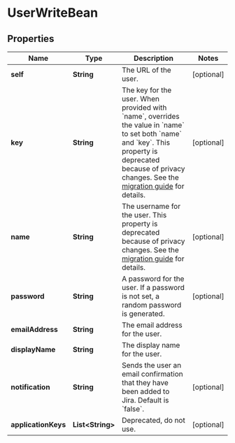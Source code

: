 # UserWriteBean

## Properties
Name | Type | Description | Notes
------------ | ------------- | ------------- | -------------
**self** | **String** | The URL of the user. |  [optional]
**key** | **String** | The key for the user. When provided with &#x60;name&#x60;, overrides the value in &#x60;name&#x60; to set both &#x60;name&#x60; and &#x60;key&#x60;. This property is deprecated because of privacy changes. See the [migration guide](https://developer.atlassian.com/cloud/jira/platform/deprecation-notice-user-privacy-api-migration-guide/) for details. |  [optional]
**name** | **String** | The username for the user. This property is deprecated because of privacy changes. See the [migration guide](https://developer.atlassian.com/cloud/jira/platform/deprecation-notice-user-privacy-api-migration-guide/) for details. |  [optional]
**password** | **String** | A password for the user. If a password is not set, a random password is generated. |  [optional]
**emailAddress** | **String** | The email address for the user. | 
**displayName** | **String** | The display name for the user. | 
**notification** | **String** | Sends the user an email confirmation that they have been added to Jira. Default is &#x60;false&#x60;. |  [optional]
**applicationKeys** | **List&lt;String&gt;** | Deprecated, do not use. |  [optional]
